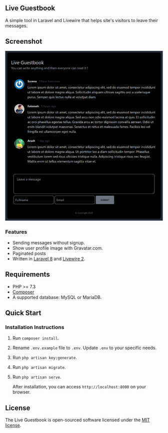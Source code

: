 ## Live Guestbook

A simple tool in Laravel and Livewire that helps site's visitors to leave their messages.

## Screenshot
![Image of Live Guestbook](screenshot.png)

### Features
* Sending messages without signup.
* Show user profile image with Gravatar.com.
* Paginated posts
* Written in [Laravel 8](https://laravel.com/) and [Livewire 2](https://laravel-livewire.com/).

## Requirements
* PHP >= 7.3
* [Composer](https://getcomposer.org)
* A supported database: MySQL or MariaDB.

## Quick Start

### Installation Instructions
1. Run `composer install`.

2. Rename `.env.example` file to `.env`. Update `.env` to your specific needs.

3. Run `php artisan key:generate`.

4. Run `php artisan migrate`.

5. Run `php artisan serve`.

   After installation, you can access `http://localhost:8000` on your browser.

## License

The Live Guestbook is open-sourced software licensed under the [MIT license](https://opensource.org/licenses/MIT).
